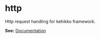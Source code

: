 # http

Http request handling for kehikko framework.

**See:** [Documentation](http://kehikko.github.io/v2/)
